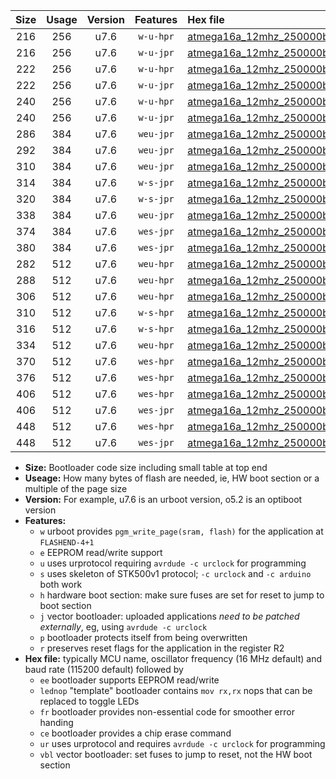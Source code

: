 |Size|Usage|Version|Features|Hex file|
|:-:|:-:|:-:|:-:|:--|
|216|256|u7.6|`w-u-hpr`|[atmega16a_12mhz_250000bps_ur.hex](https://raw.githubusercontent.com/stefanrueger/urboot/main/bootloaders/atmega16a/fcpu_12mhz/250000_bps/atmega16a_12mhz_250000bps_ur.hex)|
|216|256|u7.6|`w-u-jpr`|[atmega16a_12mhz_250000bps_ur_vbl.hex](https://raw.githubusercontent.com/stefanrueger/urboot/main/bootloaders/atmega16a/fcpu_12mhz/250000_bps/atmega16a_12mhz_250000bps_ur_vbl.hex)|
|222|256|u7.6|`w-u-hpr`|[atmega16a_12mhz_250000bps_lednop_ur.hex](https://raw.githubusercontent.com/stefanrueger/urboot/main/bootloaders/atmega16a/fcpu_12mhz/250000_bps/atmega16a_12mhz_250000bps_lednop_ur.hex)|
|222|256|u7.6|`w-u-jpr`|[atmega16a_12mhz_250000bps_lednop_ur_vbl.hex](https://raw.githubusercontent.com/stefanrueger/urboot/main/bootloaders/atmega16a/fcpu_12mhz/250000_bps/atmega16a_12mhz_250000bps_lednop_ur_vbl.hex)|
|240|256|u7.6|`w-u-hpr`|[atmega16a_12mhz_250000bps_lednop_fr_ur.hex](https://raw.githubusercontent.com/stefanrueger/urboot/main/bootloaders/atmega16a/fcpu_12mhz/250000_bps/atmega16a_12mhz_250000bps_lednop_fr_ur.hex)|
|240|256|u7.6|`w-u-jpr`|[atmega16a_12mhz_250000bps_lednop_fr_ur_vbl.hex](https://raw.githubusercontent.com/stefanrueger/urboot/main/bootloaders/atmega16a/fcpu_12mhz/250000_bps/atmega16a_12mhz_250000bps_lednop_fr_ur_vbl.hex)|
|286|384|u7.6|`weu-jpr`|[atmega16a_12mhz_250000bps_ee_ur_vbl.hex](https://raw.githubusercontent.com/stefanrueger/urboot/main/bootloaders/atmega16a/fcpu_12mhz/250000_bps/atmega16a_12mhz_250000bps_ee_ur_vbl.hex)|
|292|384|u7.6|`weu-jpr`|[atmega16a_12mhz_250000bps_ee_lednop_ur_vbl.hex](https://raw.githubusercontent.com/stefanrueger/urboot/main/bootloaders/atmega16a/fcpu_12mhz/250000_bps/atmega16a_12mhz_250000bps_ee_lednop_ur_vbl.hex)|
|310|384|u7.6|`weu-jpr`|[atmega16a_12mhz_250000bps_ee_lednop_fr_ur_vbl.hex](https://raw.githubusercontent.com/stefanrueger/urboot/main/bootloaders/atmega16a/fcpu_12mhz/250000_bps/atmega16a_12mhz_250000bps_ee_lednop_fr_ur_vbl.hex)|
|314|384|u7.6|`w-s-jpr`|[atmega16a_12mhz_250000bps_vbl.hex](https://raw.githubusercontent.com/stefanrueger/urboot/main/bootloaders/atmega16a/fcpu_12mhz/250000_bps/atmega16a_12mhz_250000bps_vbl.hex)|
|320|384|u7.6|`w-s-jpr`|[atmega16a_12mhz_250000bps_lednop_vbl.hex](https://raw.githubusercontent.com/stefanrueger/urboot/main/bootloaders/atmega16a/fcpu_12mhz/250000_bps/atmega16a_12mhz_250000bps_lednop_vbl.hex)|
|338|384|u7.6|`weu-jpr`|[atmega16a_12mhz_250000bps_ee_lednop_fr_ce_ur_vbl.hex](https://raw.githubusercontent.com/stefanrueger/urboot/main/bootloaders/atmega16a/fcpu_12mhz/250000_bps/atmega16a_12mhz_250000bps_ee_lednop_fr_ce_ur_vbl.hex)|
|374|384|u7.6|`wes-jpr`|[atmega16a_12mhz_250000bps_ee_vbl.hex](https://raw.githubusercontent.com/stefanrueger/urboot/main/bootloaders/atmega16a/fcpu_12mhz/250000_bps/atmega16a_12mhz_250000bps_ee_vbl.hex)|
|380|384|u7.6|`wes-jpr`|[atmega16a_12mhz_250000bps_ee_lednop_vbl.hex](https://raw.githubusercontent.com/stefanrueger/urboot/main/bootloaders/atmega16a/fcpu_12mhz/250000_bps/atmega16a_12mhz_250000bps_ee_lednop_vbl.hex)|
|282|512|u7.6|`weu-hpr`|[atmega16a_12mhz_250000bps_ee_ur.hex](https://raw.githubusercontent.com/stefanrueger/urboot/main/bootloaders/atmega16a/fcpu_12mhz/250000_bps/atmega16a_12mhz_250000bps_ee_ur.hex)|
|288|512|u7.6|`weu-hpr`|[atmega16a_12mhz_250000bps_ee_lednop_ur.hex](https://raw.githubusercontent.com/stefanrueger/urboot/main/bootloaders/atmega16a/fcpu_12mhz/250000_bps/atmega16a_12mhz_250000bps_ee_lednop_ur.hex)|
|306|512|u7.6|`weu-hpr`|[atmega16a_12mhz_250000bps_ee_lednop_fr_ur.hex](https://raw.githubusercontent.com/stefanrueger/urboot/main/bootloaders/atmega16a/fcpu_12mhz/250000_bps/atmega16a_12mhz_250000bps_ee_lednop_fr_ur.hex)|
|310|512|u7.6|`w-s-hpr`|[atmega16a_12mhz_250000bps.hex](https://raw.githubusercontent.com/stefanrueger/urboot/main/bootloaders/atmega16a/fcpu_12mhz/250000_bps/atmega16a_12mhz_250000bps.hex)|
|316|512|u7.6|`w-s-hpr`|[atmega16a_12mhz_250000bps_lednop.hex](https://raw.githubusercontent.com/stefanrueger/urboot/main/bootloaders/atmega16a/fcpu_12mhz/250000_bps/atmega16a_12mhz_250000bps_lednop.hex)|
|334|512|u7.6|`weu-hpr`|[atmega16a_12mhz_250000bps_ee_lednop_fr_ce_ur.hex](https://raw.githubusercontent.com/stefanrueger/urboot/main/bootloaders/atmega16a/fcpu_12mhz/250000_bps/atmega16a_12mhz_250000bps_ee_lednop_fr_ce_ur.hex)|
|370|512|u7.6|`wes-hpr`|[atmega16a_12mhz_250000bps_ee.hex](https://raw.githubusercontent.com/stefanrueger/urboot/main/bootloaders/atmega16a/fcpu_12mhz/250000_bps/atmega16a_12mhz_250000bps_ee.hex)|
|376|512|u7.6|`wes-hpr`|[atmega16a_12mhz_250000bps_ee_lednop.hex](https://raw.githubusercontent.com/stefanrueger/urboot/main/bootloaders/atmega16a/fcpu_12mhz/250000_bps/atmega16a_12mhz_250000bps_ee_lednop.hex)|
|406|512|u7.6|`wes-hpr`|[atmega16a_12mhz_250000bps_ee_lednop_fr.hex](https://raw.githubusercontent.com/stefanrueger/urboot/main/bootloaders/atmega16a/fcpu_12mhz/250000_bps/atmega16a_12mhz_250000bps_ee_lednop_fr.hex)|
|406|512|u7.6|`wes-jpr`|[atmega16a_12mhz_250000bps_ee_lednop_fr_vbl.hex](https://raw.githubusercontent.com/stefanrueger/urboot/main/bootloaders/atmega16a/fcpu_12mhz/250000_bps/atmega16a_12mhz_250000bps_ee_lednop_fr_vbl.hex)|
|448|512|u7.6|`wes-hpr`|[atmega16a_12mhz_250000bps_ee_lednop_fr_ce.hex](https://raw.githubusercontent.com/stefanrueger/urboot/main/bootloaders/atmega16a/fcpu_12mhz/250000_bps/atmega16a_12mhz_250000bps_ee_lednop_fr_ce.hex)|
|448|512|u7.6|`wes-jpr`|[atmega16a_12mhz_250000bps_ee_lednop_fr_ce_vbl.hex](https://raw.githubusercontent.com/stefanrueger/urboot/main/bootloaders/atmega16a/fcpu_12mhz/250000_bps/atmega16a_12mhz_250000bps_ee_lednop_fr_ce_vbl.hex)|

- **Size:** Bootloader code size including small table at top end
- **Useage:** How many bytes of flash are needed, ie, HW boot section or a multiple of the page size
- **Version:** For example, u7.6 is an urboot version, o5.2 is an optiboot version
- **Features:**
  + `w` urboot provides `pgm_write_page(sram, flash)` for the application at `FLASHEND-4+1`
  + `e` EEPROM read/write support
  + `u` uses urprotocol requiring `avrdude -c urclock` for programming
  + `s` uses skeleton of STK500v1 protocol; `-c urclock` and `-c arduino` both work
  + `h` hardware boot section: make sure fuses are set for reset to jump to boot section
  + `j` vector bootloader: uploaded applications *need to be patched externally*, eg, using `avrdude -c urclock`
  + `p` bootloader protects itself from being overwritten
  + `r` preserves reset flags for the application in the register R2
- **Hex file:** typically MCU name, oscillator frequency (16 MHz default) and baud rate (115200 default) followed by
  + `ee` bootloader supports EEPROM read/write
  + `lednop` "template" bootloader contains `mov rx,rx` nops that can be replaced to toggle LEDs
  + `fr` bootloader provides non-essential code for smoother error handing
  + `ce` bootloader provides a chip erase command
  + `ur` uses urprotocol and requires `avrdude -c urclock` for programming
  + `vbl` vector bootloader: set fuses to jump to reset, not the HW boot section

